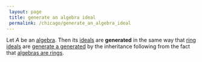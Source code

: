 ```yaml
---
 layout: page
 title: generate an algebra ideal
 permalink: /chicago/generate_an_algebra_ideal
---
```

Let $A$ be an [algebra](https://mathgloss.github.io/MathGloss/algebra_over_a_field). Then its [ideals](https://mathgloss.github.io/MathGloss/algebra_ideal) are **generated** in the same way that [ring ideals](https://mathgloss.github.io/MathGloss/ring_ideal) are [generate a generated](https://mathgloss.github.io/MathGloss/generate_a_###########generated) by the inheritance following from the fact that [algebras are rings](https://mathgloss.github.io/MathGloss/algebras_are_rings).